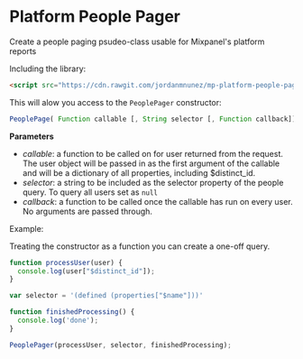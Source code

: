 # Platform People Pager
Create a people paging psudeo-class usable for Mixpanel's platform reports

Including the library:
```html
<script src="https://cdn.rawgit.com/jordanmnunez/mp-platform-people-pager/master/peoplepager.js"></script>
```

This will alow you access to the `PeoplePager` constructor:

```js
PeoplePage( Function callable [, String selector [, Function callback]])
```
**Parameters**
- *callable*: a function to be called on for user returned from the request. The user object will be passed in as the first argument of the callable and will be a dictionary of all properties, including $distinct_id.
- *selector*: a string to be included as the selector property of the people query. To query all users set as `null`
- *callback*: a function to be called once the callable has run on every user. No arguments are passed through.

Example:

Treating the constructor as a function you can create a one-off query.

```js
function processUser(user) {
  console.log(user["$distinct_id"]);
}

var selector = '(defined (properties["$name"]))'

function finishedProcessing() {
  console.log('done');
}

PeoplePager(processUser, selector, finishedProcessing);
```
